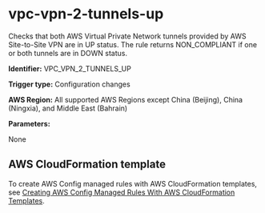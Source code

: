 # vpc\-vpn\-2\-tunnels\-up<a name="vpc-vpn-2-tunnels-up"></a>

Checks that both AWS Virtual Private Network tunnels provided by AWS Site\-to\-Site VPN are in UP status\. The rule returns NON\_COMPLIANT if one or both tunnels are in DOWN status\.

**Identifier:** VPC\_VPN\_2\_TUNNELS\_UP

**Trigger type:** Configuration changes

**AWS Region:** All supported AWS Regions except China \(Beijing\), China \(Ningxia\), and Middle East \(Bahrain\)

**Parameters:**

 None  

## AWS CloudFormation template<a name="w24aac11c29c17d331c15"></a>

To create AWS Config managed rules with AWS CloudFormation templates, see [Creating AWS Config Managed Rules With AWS CloudFormation Templates](aws-config-managed-rules-cloudformation-templates.md)\.